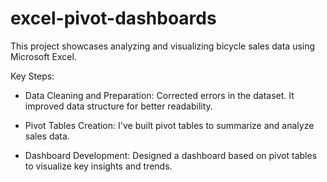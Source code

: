 # excel-pivot-dashboards
This project showcases analyzing and visualizing bicycle sales data using Microsoft Excel.

Key Steps:
- Data Cleaning and Preparation:
    Corrected errors in the dataset.
    It improved data structure for better readability.

- Pivot Tables Creation:
    I've built pivot tables to summarize and analyze sales data.

- Dashboard Development:
    Designed a dashboard based on pivot tables to visualize key insights and trends.
